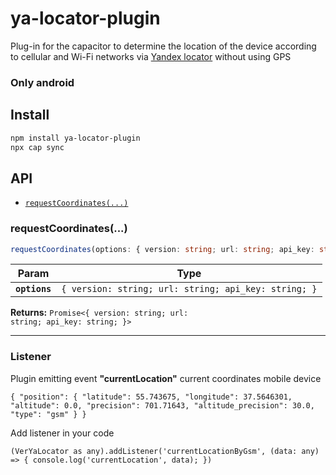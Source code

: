 # ya-locator-plugin

Plug-in for the capacitor to determine the location of the device according to cellular and Wi-Fi networks
via [Yandex locator](https://yandex.ru/dev/locator/)  without using GPS

### <strong>Only android</strong>

## Install

```bash
npm install ya-locator-plugin
npx cap sync
```

## API

<docgen-index>

* [`requestCoordinates(...)`](#requestcoordinates)

</docgen-index>

<docgen-api>
<!--Update the source file JSDoc comments and rerun docgen to update the docs below-->

### requestCoordinates(...)

```typescript
requestCoordinates(options: { version: string; url: string; api_key: string; }) => Promise<{ version: string; url: string; api_key: string; }>
```

| Param         | Type                                                            |
| ------------- | --------------------------------------------------------------- |
| **`options`** | <code>{ version: string; url: string; api_key: string; }</code> |

**Returns:** <code>Promise&lt;{ version: string; url: string; api_key: string; }&gt;</code>

--------------------

</docgen-api>

### Listener

Plugin emitting event <strong>"currentLocation"</strong> current coordinates mobile device

`
{
"position": {
"latitude": 55.743675,
"longitude": 37.5646301,
"altitude": 0.0,
"precision": 701.71643,
"altitude_precision": 30.0,
"type": "gsm"
}
}
`


Add listener in your code

`
(VerYaLocator as any).addListener('currentLocationByGsm', (data: any) => {
console.log('currentLocation', data);
})
`
